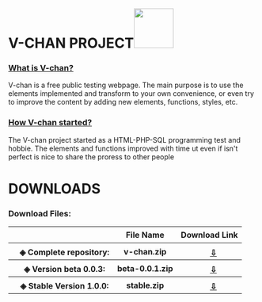 
# V-CHAN PROJECT<img src="https://github.com/sdmatayoshi/V-chan/assets/106670145/4ffc0592-1370-4077-bb2b-4bced78ea58f" style="width:5rem;">
<h3><u>What is V-chan?</u></h3>
<p>
  V-chan is a free public testing webpage. The main purpose is to use the elements implemented and transform to your own convenience, or even try to improve the content by adding new elements, functions, styles, etc.
</p>

<h3><u>How V-chan started?</u></h3>
<p>
 The V-chan project started as a HTML-PHP-SQL programming test and hobbie. The elements and functions improved with time ut even if isn't perfect is nice to share the proress to other people
</p>

# DOWNLOADS
<h3>Download Files:</h3>

<table>
  <tr>
    <th>
      ㅤ
    </th>
    <th>
      File Name
    </th>
    <th>
      Download Link
    </th>
  </tr>
  <tr>
    <th>
      ㅤ◈ <b>Complete repository:</b>
    </th>
    <th>
      v-chan.zip
    </th>
    <th>
      <a href="https://github.com/sdmatayoshi/V-chan/archive/refs/heads/V-chan.zip"><img src="https://github.com/sdmatayoshi/V-chan/assets/106670145/ce129379-faeb-48fa-98a5-0769f39e12db" style="width:1rem;margin-top:5px"><u>⇩</u></a>
    </th>
  </tr>
  <tr>
    <th>
      ㅤ◈ <b>Version beta 0.0.3:</b>
    </th>
    <th>
      beta-0.0.1.zip
    </th>
    <th>
      <a href="https://github.com/sdmatayoshi/V-chan/archive/refs/heads/beta-0.0.1.zip"><img src="https://github.com/sdmatayoshi/V-chan/assets/106670145/ce129379-faeb-48fa-98a5-0769f39e12db" style="width:1rem;margin-top:5px"><u>⇩</u></a>
    </th>
  </tr>
   <tr>
    <th>
      ㅤ◈ <b>Stable Version 1.0.0:</b>
    </th>
    <th>
      stable.zip
    </th>
    <th>
      <a href="https://github.com/sdmatayoshi/V-chan/archive/refs/heads/stable.zip"><img src="https://github.com/sdmatayoshi/V-chan/assets/106670145/ce129379-faeb-48fa-98a5-0769f39e12db" style="width:1rem;margin-top:5px"><u>⇩</u></a>
    </th>
  </tr>
</table>
<!--Here's a sentence with a footnote. [^1]
[^1]: This is the footnote.-->
